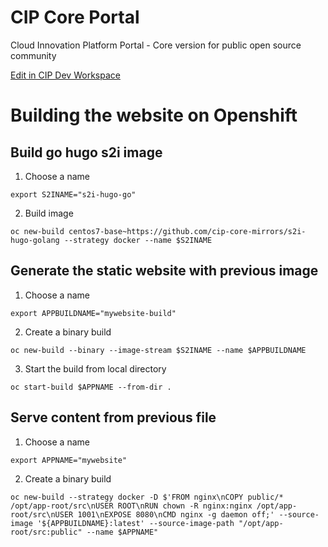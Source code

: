 # CIP Core Portal
Cloud Innovation Platform Portal - Core version for public open source community

[Edit in CIP Dev Workspace](https://codeready-cip-crw-common.apps.c1.ocp.dev.sgcip.com/factory?url=https://github.com/cip-core-mirrors/cip-core-portal/edit/demo-tmp/)

# Building the website on Openshift

## Build go hugo s2i image

1. Choose a name 

```
export S2INAME="s2i-hugo-go"
```

2. Build image

```
oc new-build centos7-base~https://github.com/cip-core-mirrors/s2i-hugo-golang --strategy docker --name $S2INAME
```

## Generate the static website with previous image

1. Choose a name

```
export APPBUILDNAME="mywebsite-build"
```

2. Create a binary build 

```
oc new-build --binary --image-stream $S2INAME --name $APPBUILDNAME
```

3. Start the build from local directory

```
oc start-build $APPNAME --from-dir .
```

## Serve content from previous file

1. Choose a name

```
export APPNAME="mywebsite"
```

2. Create a binary build 

```
oc new-build --strategy docker -D $'FROM nginx\nCOPY public/* /opt/app-root/src\nUSER ROOT\nRUN chown -R nginx:nginx /opt/app-root/src\nUSER 1001\nEXPOSE 8080\nCMD nginx -g daemon off;' --source-image '${APPBUILDNAME}:latest' --source-image-path "/opt/app-root/src:public" --name $APPNAME"
```
